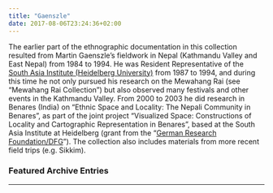 ```yaml
---
title: "Gaenszle"
date: 2017-08-06T23:24:36+02:00
---
```


The earlier part of the ethnographic documentation in this collection resulted from Martin Gaenszle’s fieldwork in Nepal (Kathmandu Valley and East Nepal) from 1984 to 1994. He was Resident Representative of the [South Asia Institute (Heidelberg University)](http://www.sai.uni-heidelberg.de/) from 1987 to 1994, and during this time he not only pursued his research on the Mewahang Rai (see “Mewahang Rai Collection”) but also observed many festivals and other events in the Kathmandu Valley. From 2000 to 2003 he did research in Benares (India) on “Ethnic Space and Locality: The Nepali Community in Benares”, as part of the joint project “Visualized Space: Constructions of Locality and Cartographic Representation in Benares”, based at the South Asia Institute at Heidelberg (grant from the “[German Research Foundation/DFG](http://www.dfg.de/)”). The collection also includes materials from more recent field trips (e.g. Sikkim).

### Featured Archive Entries

<HAVMap lat="35.6037" lng="82.4853" zoom="5" />

<hr />

<Media id="816" title='Schnee' />
